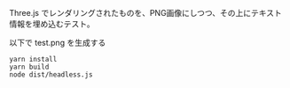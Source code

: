 Three.js でレンダリングされたものを、PNG画像にしつつ、その上にテキスト情報を埋め込むテスト。

以下で test.png を生成する

```
yarn install
yarn build
node dist/headless.js
```
